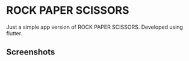 # ROCK PAPER SCISSORS

Just a simple app version of ROCK PAPER SCISSORS. Developed using flutter.

## Screenshots

